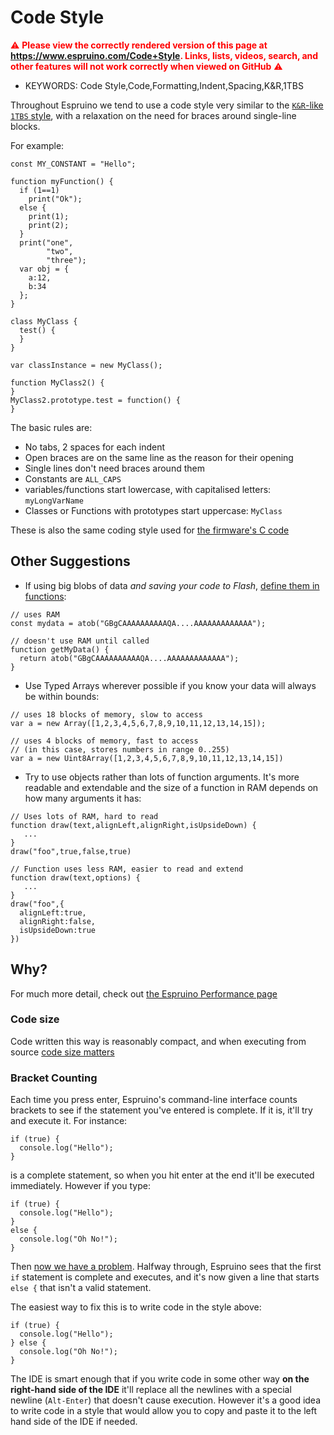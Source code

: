 <!--- Copyright (c) 2020 Gordon Williams, Pur3 Ltd. See the file LICENSE for copying permission. -->
Code Style
============

<span style="color:red">:warning: **Please view the correctly rendered version of this page at https://www.espruino.com/Code+Style. Links, lists, videos, search, and other features will not work correctly when viewed on GitHub** :warning:</span>

* KEYWORDS: Code Style,Code,Formatting,Indent,Spacing,K&R,1TBS

Throughout Espruino we tend to use a code style very similar to the [`K&R`-like `1TBS` style](https://en.wikipedia.org/wiki/Indentation_style#Variant:_1TBS_(OTBS)),
with a relaxation on the need for braces around single-line blocks.

For example:

```JS
const MY_CONSTANT = "Hello";

function myFunction() {
  if (1==1)
    print("Ok");
  else {
    print(1);
    print(2);
  }
  print("one",
        "two",
        "three");
  var obj = {
    a:12,
    b:34
  };
}

class MyClass {
  test() {
  }
}

var classInstance = new MyClass();

function MyClass2() {
}
MyClass2.prototype.test = function() {
}
```

The basic rules are:

* No tabs, 2 spaces for each indent
* Open braces are on the same line as the reason for their opening
* Single lines don't need braces around them
* Constants are `ALL_CAPS`
* variables/functions start lowercase, with capitalised letters: `myLongVarName`
* Classes or Functions with prototypes start uppercase: `MyClass`

These is also the same coding style used for [the firmware's C code](https://github.com/espruino/Espruino)

Other Suggestions
-----------------

* If using big blobs of data *and saving your code to Flash*, [define them in functions](/Performance#functions-in-flash):

```JS
// uses RAM
const mydata = atob("GBgCAAAAAAAAAAQA....AAAAAAAAAAAAA");

// doesn't use RAM until called
function getMyData() {
  return atob("GBgCAAAAAAAAAAQA....AAAAAAAAAAAAA");
}
```

* Use Typed Arrays wherever possible if you know your data will always be within bounds:

```
// uses 18 blocks of memory, slow to access
var a = new Array([1,2,3,4,5,6,7,8,9,10,11,12,13,14,15]);

// uses 4 blocks of memory, fast to access
// (in this case, stores numbers in range 0..255)
var a = new Uint8Array([1,2,3,4,5,6,7,8,9,10,11,12,13,14,15])
```

* Try to use objects rather than lots of function arguments. It's more readable and extendable and the size of a function in RAM depends on how many arguments it has:

```JS
// Uses lots of RAM, hard to read
function draw(text,alignLeft,alignRight,isUpsideDown) {
   ...
}
draw("foo",true,false,true)

// Function uses less RAM, easier to read and extend
function draw(text,options) {
   ...
}
draw("foo",{
  alignLeft:true,
  alignRight:false,
  isUpsideDown:true
})
```

Why?
----

For much more detail, check out [the Espruino Performance page](/Performance)

### Code size

Code written this way is reasonably compact, and when executing from source [code size matters](http://www.espruino.com/Performance)

### Bracket Counting

Each time you press enter, Espruino's command-line interface counts brackets to see if the statement you've entered is complete. If it is, it'll try and execute it. For instance:

```
if (true) {
  console.log("Hello");
}
```

is a complete statement, so when you hit enter at the end it'll be executed immediately. However if you type:

```
if (true) {
  console.log("Hello");
}
else {
  console.log("Oh No!");
}
```

Then [now we have a problem](http://www.espruino.com/Troubleshooting#i-ve-pasted-code-into-the-left-hand-side-of-the-web-ide-and-it-doesn-t-work). Halfway through, Espruino sees that the first `if` statement is complete and executes, and it's now given a line that starts `else {` that isn't a valid statement.

The easiest way to fix this is to write code in the style above:

```
if (true) {
  console.log("Hello");
} else {
  console.log("Oh No!");
}
```

The IDE is smart enough that if you write code in some other way **on the right-hand side of the IDE** it'll
replace all the newlines with a special newline (`Alt-Enter`) that doesn't cause execution. However it's a
good idea to write code in a style that would allow you to copy and paste it to the left hand side of
the IDE if needed.
